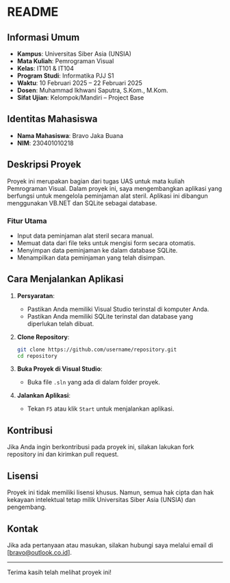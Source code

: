 # README

## Informasi Umum

- **Kampus**: Universitas Siber Asia (UNSIA)
- **Mata Kuliah**: Pemrograman Visual
- **Kelas**: IT101 & IT104
- **Program Studi**: Informatika PJJ S1
- **Waktu**: 10 Februari 2025 – 22 Februari 2025
- **Dosen**: Muhammad Ikhwani Saputra, S.Kom., M.Kom.
- **Sifat Ujian**: Kelompok/Mandiri – Project Base

## Identitas Mahasiswa

- **Nama Mahasiswa**: Bravo Jaka Buana
- **NIM**: 230401010218

## Deskripsi Proyek

Proyek ini merupakan bagian dari tugas UAS untuk mata kuliah Pemrograman Visual. Dalam proyek ini, saya mengembangkan aplikasi yang berfungsi untuk mengelola peminjaman alat steril. Aplikasi ini dibangun menggunakan VB.NET dan SQLite sebagai database.

### Fitur Utama

- Input data peminjaman alat steril secara manual.
- Memuat data dari file teks untuk mengisi form secara otomatis.
- Menyimpan data peminjaman ke dalam database SQLite.
- Menampilkan data peminjaman yang telah disimpan.

## Cara Menjalankan Aplikasi

1. **Persyaratan**:

   - Pastikan Anda memiliki Visual Studio terinstal di komputer Anda.
   - Pastikan Anda memiliki SQLite terinstal dan database yang diperlukan telah dibuat.

2. **Clone Repository**:

   ```bash
   git clone https://github.com/username/repository.git
   cd repository
   ```

3. **Buka Proyek di Visual Studio**:

   - Buka file `.sln` yang ada di dalam folder proyek.

4. **Jalankan Aplikasi**:

   - Tekan `F5` atau klik `Start` untuk menjalankan aplikasi.

## Kontribusi

Jika Anda ingin berkontribusi pada proyek ini, silakan lakukan fork repository ini dan kirimkan pull request.

## Lisensi

Proyek ini tidak memiliki lisensi khusus. Namun, semua hak cipta dan hak kekayaan intelektual tetap milik Universitas Siber Asia (UNSIA) dan pengembang.

## Kontak

Jika ada pertanyaan atau masukan, silakan hubungi saya melalui email di \[bravo@outlook.co.id\].

---

Terima kasih telah melihat proyek ini!
